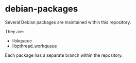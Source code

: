 debian-packages
===============

Several Debian packages are maintained within this repository.

They are:

 * libkqueue
 * libpthread_workqueue

Each package has a separate branch within the repository.
